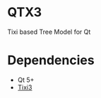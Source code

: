 # QTX3
Tixi based Tree Model for Qt

# Dependencies
* Qt 5+
* [Tixi3](https://github.com/DLR-SC/tixi)
